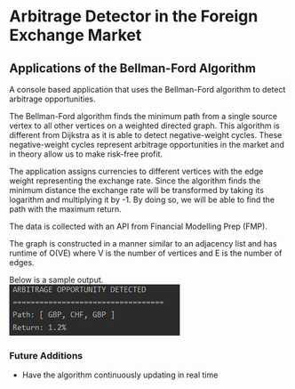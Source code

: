 # Arbitrage Detector in the Foreign Exchange Market 
## Applications of the Bellman-Ford Algorithm

A console based application that uses the Bellman-Ford algorithm to detect arbitrage opportunities.

The Bellman-Ford algorithm finds the minimum path from a single source vertex to all other vertices on a weighted
directed graph. This algorithm is different from Dijkstra as it is able to detect negative-weight cycles. These negative-weight
cycles represent arbitrage opportunities in the market and in theory allow us to make risk-free profit.

The application assigns currencies to different vertices with the edge weight representing the exchange rate. Since the 
algorithm finds the minimum distance the exchange rate will be transformed by taking
its logarithm and multiplying it by -1. By doing so, we will be able to find the path with the maximum return.

The data is collected with an API from Financial Modelling Prep (FMP). 

The graph is constructed in a manner similar to an adjacency list and has runtime of O(VE) where V is the number of vertices 
and E is the number of edges. 

Below is a sample output. </br>
![Path](Capture.PNG)

### Future Additions
* Have the algorithm continuously updating in real time